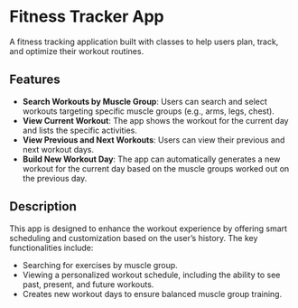 # Fitness Tracker App

A fitness tracking application built with classes to help users plan, track, and optimize their workout routines. 
## Features
- **Search Workouts by Muscle Group**: Users can search and select workouts targeting specific muscle groups (e.g., arms, legs, chest).
- **View Current Workout**: The app shows the workout for the current day and lists the specific activities. 
- **View Previous and Next Workouts**: Users can view their previous and next workout days.
- **Build New Workout Day**: The app can automatically generates a new workout for the current day based on the muscle groups worked out on the previous day.

## Description

This app is designed to enhance the workout experience by offering smart scheduling and customization based on the user’s history. The key functionalities include:
- Searching for exercises by muscle group.
- Viewing a personalized workout schedule, including the ability to see past, present, and future workouts.
- Creates new workout days to ensure balanced muscle group training.
